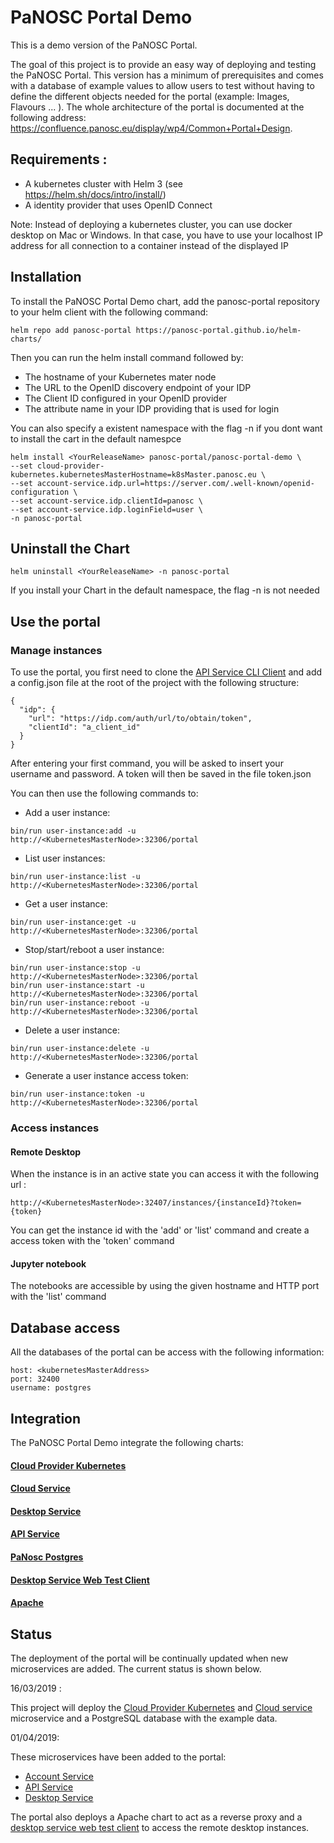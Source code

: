 PaNOSC Portal Demo
====================

This is a demo version of the PaNOSC Portal.

The goal of this project is to provide an easy way of deploying and testing the PaNOSC Portal. This version has a minimum of prerequisites and comes with a database of 
example values to allow users to test without having to define the different objects needed for the portal (example: Images, Flavours ... ).
The whole architecture of the portal is documented at the following address: https://confluence.panosc.eu/display/wp4/Common+Portal+Design.

## Requirements :
- A kubernetes cluster with Helm 3 (see https://helm.sh/docs/intro/install/)
- A identity provider that uses OpenID Connect

Note: Instead of deploying a kubernetes cluster, you can use docker desktop on Mac or Windows. 
In that case, you have to use your localhost IP address for all connection to a container
instead of the displayed IP

## Installation
To install the PaNOSC Portal Demo chart, add the panosc-portal repository to your helm client with the following command:
```
helm repo add panosc-portal https://panosc-portal.github.io/helm-charts/
```

Then you can run the helm install command followed by: 
- The hostname of your Kubernetes mater node
- The URL to the OpenID discovery endpoint of your IDP
- The Client ID configured in your OpenID provider 
- The attribute name in your IDP providing that is used for login 

You can also specify a existent namespace with the flag -n if you dont want to install the cart in the default namespce
```
helm install <YourReleaseName> panosc-portal/panosc-portal-demo \
--set cloud-provider-kubernetes.kubernetesMasterHostname=k8sMaster.panosc.eu \
--set account-service.idp.url=https://server.com/.well-known/openid-configuration \
--set account-service.idp.clientId=panosc \
--set account-service.idp.loginField=user \
-n panosc-portal
```


## Uninstall the Chart
```
helm uninstall <YourReleaseName> -n panosc-portal
```
If you install your Chart in the default namespace, the flag -n is not needed


## Use the portal

### Manage instances
To use the portal, you first need to clone the [API Service CLI Client](https://github.com/panosc-portal/api-service-client-cli)
and add a config.json file at the root of the project with the following structure:
```
{
  "idp": {
    "url": "https://idp.com/auth/url/to/obtain/token",
    "clientId": "a_client_id"
  }
}
```
After entering your first command, you will be asked to insert your username and password. A token will then be saved in the file token.json 

You can then use the following commands to:

- Add a user instance:
```
bin/run user-instance:add -u http://<KubernetesMasterNode>:32306/portal
```

- List user instances:
```
bin/run user-instance:list -u http://<KubernetesMasterNode>:32306/portal
```

- Get a user instance:
```
bin/run user-instance:get -u http://<KubernetesMasterNode>:32306/portal
```

- Stop/start/reboot a user instance:
```
bin/run user-instance:stop -u http://<KubernetesMasterNode>:32306/portal
bin/run user-instance:start -u http://<KubernetesMasterNode>:32306/portal
bin/run user-instance:reboot -u http://<KubernetesMasterNode>:32306/portal
```

- Delete a user instance:
```
bin/run user-instance:delete -u http://<KubernetesMasterNode>:32306/portal
```

- Generate a user instance access token:
```
bin/run user-instance:token -u http://<KubernetesMasterNode>:32306/portal
```



### Access instances
#### Remote Desktop
When the instance is in an active state you can access it with the following url :
```
http://<KubernetesMasterNode>:32407/instances/{instanceId}?token={token}
```
You can get the instance id with the 'add' or 'list' command and create a access token with the 'token' command 

#### Jupyter notebook 
The notebooks are accessible by using the given hostname and HTTP port with the 'list' command  

## Database access
All the databases of the portal can be access with the following information:  
```  
host: <kubernetesMasterAddress>
port: 32400
username: postgres
```

## Integration
The PaNOSC Portal Demo integrate the following charts: 

#### [Cloud Provider Kubernetes](../cloud-provider-kubernetes/README.md)

#### [Cloud Service](../cloud-service/README.md)

#### [Desktop Service](../desktop-service/README.md)

#### [API Service](../api-service/README.md)

#### [PaNosc Postgres](../panosc-postgres/README.md)

#### [Desktop Service Web Test Client](../desktop-service-web-test-client/README.md)

#### [Apache](https://github.com/bitnami/charts/tree/master/bitnami/apache)
 
## Status

The deployment of the portal will be continually updated when new microservices are added. The current status is shown below.

16/03/2019 :

This project will deploy the  [Cloud Provider Kubernetes](https://github.com/panosc-portal/cloud-provider-kubernetes) and [Cloud service](https://github.com/panosc-portal/cloud-service) microservice and a PostgreSQL database with the example data.
 
01/04/2019:

These microservices have been added to the portal:

- [Account Service](https://github.com/panosc-portal/account-service)
- [API Service](https://github.com/panosc-portal/api-service)
- [Desktop Service](https://github.com/panosc-portal/desktop-service)

The portal also deploys a Apache chart to act as a reverse proxy and a [desktop service web test client](https://github.com/panosc-portal/desktop-service-web-test-client) to access the remote desktop instances.

